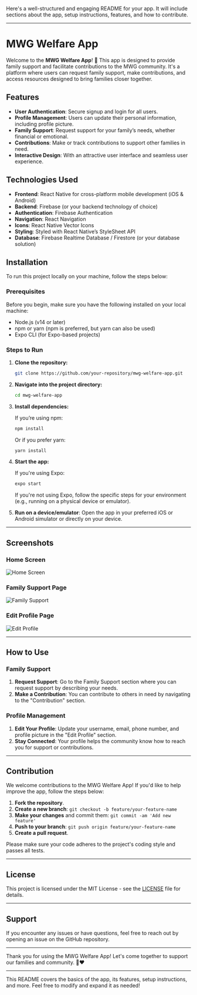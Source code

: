 Here's a well-structured and engaging README for your app. It will include sections about the app, setup instructions, features, and how to contribute.

---

# MWG Welfare App

Welcome to the **MWG Welfare App**! 🎉 This app is designed to provide family support and facilitate contributions to the MWG community. It's a platform where users can request family support, make contributions, and access resources designed to bring families closer together.

## Features

- **User Authentication**: Secure signup and login for all users.
- **Profile Management**: Users can update their personal information, including profile picture.
- **Family Support**: Request support for your family’s needs, whether financial or emotional.
- **Contributions**: Make or track contributions to support other families in need.
- **Interactive Design**: With an attractive user interface and seamless user experience.
  
## Technologies Used

- **Frontend**: React Native for cross-platform mobile development (iOS & Android)
- **Backend**: Firebase (or your backend technology of choice)
- **Authentication**: Firebase Authentication
- **Navigation**: React Navigation
- **Icons**: React Native Vector Icons
- **Styling**: Styled with React Native’s StyleSheet API
- **Database**: Firebase Realtime Database / Firestore (or your database solution)

## Installation

To run this project locally on your machine, follow the steps below:

### Prerequisites

Before you begin, make sure you have the following installed on your local machine:

- Node.js (v14 or later)
- npm or yarn (npm is preferred, but yarn can also be used)
- Expo CLI (for Expo-based projects)

### Steps to Run

1. **Clone the repository:**

    ```bash
    git clone https://github.com/your-repository/mwg-welfare-app.git
    ```

2. **Navigate into the project directory:**

    ```bash
    cd mwg-welfare-app
    ```

3. **Install dependencies:**

    If you’re using npm:

    ```bash
    npm install
    ```

    Or if you prefer yarn:

    ```bash
    yarn install
    ```

4. **Start the app:**

    If you're using Expo:

    ```bash
    expo start
    ```

    If you're not using Expo, follow the specific steps for your environment (e.g., running on a physical device or emulator).

5. **Run on a device/emulator**: Open the app in your preferred iOS or Android simulator or directly on your device.

---

## Screenshots

### Home Screen
![Home Screen](https://ik.imagekit.io/candyjess/WhatsApp%20Image%202025-02-12%20at%2012.44.09.jpeg?updatedAt=1739353532019)

### Family Support Page
![Family Support](https://ik.imagekit.io/candyjess/WhatsApp%20Image%202025-02-12%20at%2012.44.09%20(1).jpeg?updatedAt=1739353531773)

### Edit Profile Page
![Edit Profile](https://ik.imagekit.io/candyjess/WhatsApp%20Image%202025-02-12%20at%2012.44.09%20(2).jpeg?updatedAt=1739353531555)

---

## How to Use

### Family Support

1. **Request Support**: Go to the Family Support section where you can request support by describing your needs.
2. **Make a Contribution**: You can contribute to others in need by navigating to the "Contribution" section.

### Profile Management

1. **Edit Your Profile**: Update your username, email, phone number, and profile picture in the "Edit Profile" section.
2. **Stay Connected**: Your profile helps the community know how to reach you for support or contributions.

---

## Contribution

We welcome contributions to the MWG Welfare App! If you'd like to help improve the app, follow the steps below:

1. **Fork the repository**.
2. **Create a new branch**: `git checkout -b feature/your-feature-name`
3. **Make your changes** and commit them: `git commit -am 'Add new feature'`
4. **Push to your branch**: `git push origin feature/your-feature-name`
5. **Create a pull request**.

Please make sure your code adheres to the project's coding style and passes all tests.

---

## License

This project is licensed under the MIT License - see the [LICENSE](LICENSE) file for details.

---

## Support

If you encounter any issues or have questions, feel free to reach out by opening an issue on the GitHub repository.

---

Thank you for using the MWG Welfare App! Let's come together to support our families and community. 💪❤️

---

This README covers the basics of the app, its features, setup instructions, and more. Feel free to modify and expand it as needed!
